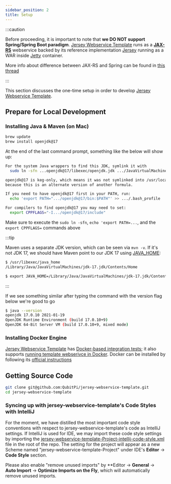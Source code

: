```yaml
---
sidebar_position: 2
title: Setup
---
```


[//]: # (Copyright Jiaqi Liu)

[//]: # (Licensed under the Apache License, Version 2.0 &#40;the "License"&#41;;)
[//]: # (you may not use this file except in compliance with the License.)
[//]: # (You may obtain a copy of the License at)

[//]: # (    http://www.apache.org/licenses/LICENSE-2.0)

[//]: # (Unless required by applicable law or agreed to in writing, software)
[//]: # (distributed under the License is distributed on an "AS IS" BASIS,)
[//]: # (WITHOUT WARRANTIES OR CONDITIONS OF ANY KIND, either express or implied.)
[//]: # (See the License for the specific language governing permissions and)
[//]: # (limitations under the License.)

:::caution

Before proceeding, it is important to note that **we DO NOT support Spring/Spring Boot paradigm**.
[Jersey Webservice Template] runs as a **[JAX-RS]** webservice backed by its reference implementation [Jersey] running
as a WAR inside [Jetty] container.

More info about difference between JAX-RS and Spring can be found in [this thread](https://stackoverflow.com/a/42955575)

:::

This section discusses the one-time setup in order to develop [Jersey Webservice Template].

Prepare for Local Development
-----------------------------

### Installing Java & Maven (on Mac)

```bash
brew update
brew install openjdk@17
```

At the end of the last command prompt, something like the below will show up:

```bash
For the system Java wrappers to find this JDK, symlink it with
  sudo ln -sfn ...openjdk@17/libexec/openjdk.jdk .../JavaVirtualMachines/openjdk-17.jdk

openjdk@17 is keg-only, which means it was not symlinked into /usr/local,
because this is an alternate version of another formula.

If you need to have openjdk@17 first in your PATH, run:
  echo 'export PATH=".../openjdk@17/bin:$PATH"' >> .../.bash_profile

For compilers to find openjdk@17 you may need to set:
  export CPPFLAGS="-I.../openjdk@17/include"
```

Make sure to execute the `sudo ln -sfn`, `echo 'export PATH=...`, and the `export CPPFLAGS=` commands above

:::tip

Maven uses a separate JDK version, which can be seen via `mvn -v`. If it's not JDK 17, we should have Maven point
to our JDK 17 using [JAVA_HOME](https://stackoverflow.com/a/2503679):

```bash
$ /usr/libexec/java_home
/Library/Java/JavaVirtualMachines/jdk-17.jdk/Contents/Home

$ export JAVA_HOME=/Library/Java/JavaVirtualMachines/jdk-17.jdk/Contents/Home
```

:::

If we see something similar after typing the command with the version flag below we're good to go

```bash
$ java --version
openjdk 17.0.10 2021-01-19
OpenJDK Runtime Environment (build 17.0.10+9)
OpenJDK 64-Bit Server VM (build 17.0.10+9, mixed mode)
```

### Installing Docker Engine

[Jersey Webservice Template] has [Docker-based integration tests][Docker-based integration tests];
it also supports [running template webserivce in Docker][jersey-webservice-template Dockerfile]. Docker can be
installed by following its [official instructions](https://docs.docker.com/desktop/install/mac-install/)

Getting Source Code
-------------------

```bash
git clone git@github.com:QubitPi/jersey-webservice-template.git
cd jersey-webservice-template
```

### Syncing up with jersey-webservice-template's Code Styles with IntelliJ

For the moment, we have distilled the most important code style conventions with respect to
jersey-webservice-template's code as IntelliJ settings. If IntelliJ is used for IDE, we may import these code style
settings by importing the [jersey-webservice-template-Project-intellij-code-style.xml][style config] file in the root
of the repo. The setting for the project will appear as a new Scheme named "jersey-webservice-template-Project" under
IDE's **Editor** -> **Code Style** section.

Please also enable "remove unused imports" by **Editor -> **General** -> **Auto Import** -> **Optimize Imports on the Fly**, which will automatically remove unused imports.

[Caching]: https://github.com/QubitPi/jersey-webservice-template/tree/master/src/main/java/com/qubitpi/ws/jersey/template/cache
[Caching tests]: https://github.com/QubitPi/jersey-webservice-template/tree/master/src/test/groovy/com/qubitpi/ws/jersey/template/cache

[Docker-based integration tests]: https://github.com/QubitPi/jersey-webservice-template/blob/master/src/test/groovy/com/qubitpi/ws/jersey/template/DataServletITSpec.groovy

[JAX-RS]: https://jcp.org/en/jsr/detail?id=370
[Jersey]: https://eclipse-ee4j.github.io/jersey.github.io/documentation/latest/index.html
[Jersey Webservice Template]: https://qubitpi.github.io/jersey-webservice-template/
[jersey-webservice-template Dockerfile]: https://github.com/QubitPi/jersey-webservice-template/blob/master/Dockerfile
[Jetty]: https://eclipse.dev/jetty/

[style config]: https://github.com/QubitPi/jersey-webservice-template/blob/master/Jersey-Webservice-Template-Project-intellij-code-style.xml
